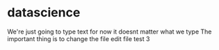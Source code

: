 # datascience
We're just going to type text for now
it doesnt matter what we type
The important thing is to change the file
edit file test 3